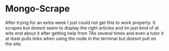 # Mongo-Scrape

After trying for an extra week I just could not get this to work property. It scrapes but doesnt seem to display the right articles and Im just kind of at wits end about it after getting help from TAs several times and even a tutor it at least pulls links when using the node in the terminal but doesnt pull on the site.
